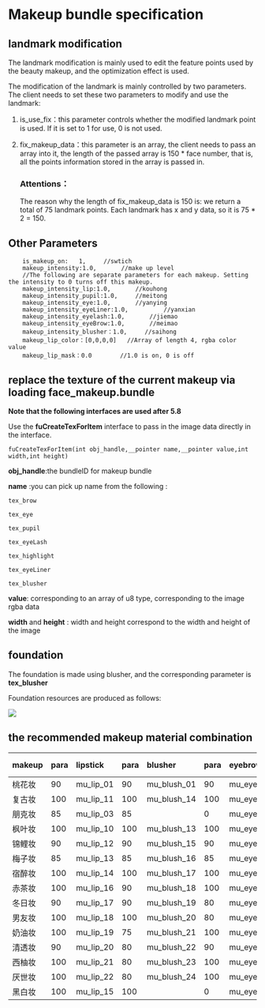 # Makeup bundle specification

## landmark modification

The landmark modification is mainly used to edit the feature points used by the beauty makeup, and
the optimization effect is used.

The modification of the landmark is mainly controlled by two parameters. The client needs to set
these two parameters to modify and use the landmark:

1. is_use_fix：this parameter controls whether the modified landmark point is used. If it is set to 1
   for use, 0 is not used.

2. fix_makeup_data：this parameter is an array, the client needs to pass an array into it, the length
   of the passed array is 150 * face number, that is, all the points information stored in the array
   is passed in.

   ### Attentions：

   The reason why the length of fix_makeup_data is 150 is: we return a total of 75 landmark points.
   Each landmark has x and y data, so it is 75 * 2 = 150.

## Other Parameters

		is_makeup_on:	1,     //swtich
		makeup_intensity:1.0,       //make up level 
		//The following are separate parameters for each makeup. Setting the intensity to 0 turns off this makeup.
		makeup_intensity_lip:1.0,		//kouhong
		makeup_intensity_pupil:1.0,		//meitong
		makeup_intensity_eye:1.0,  		//yanying
		makeup_intensity_eyeLiner:1.0,  		//yanxian
		makeup_intensity_eyelash:1.0,  		//jiemao
		makeup_intensity_eyeBrow:1.0,  		//meimao
		makeup_intensity_blusher：1.0,     //saihong
		makeup_lip_color：[0,0,0,0]   //Array of length 4, rgba color value
		makeup_lip_mask：0.0        //1.0 is on, 0 is off

## replace the texture of the current makeup via loading face_makeup.bundle

**Note that the following interfaces are used after 5.8**

Use the **fuCreateTexForItem** interface to pass in the image data directly in the interface.

```
fuCreateTexForItem(int obj_handle,__pointer name,__pointer value,int width,int height)
```

**obj_handle**:the bundleID for makeup bundle

**name** :you can pick up name from the following :

```
tex_brow 

tex_eye 

tex_pupil 

tex_eyeLash 

tex_highlight 

tex_eyeLiner 

tex_blusher

```

**value**: corresponding to an array of u8 type, corresponding to the image rgba data

**width** and **height** : width and height correspond to the width and height of the image

## foundation

The foundation is made using blusher, and the corresponding parameter is **tex_blusher**

Foundation resources are produced as follows:

![](img/fendi.png)

## the recommended makeup material combination

| makeup | para | lipstick  | para | blusher     | para | eyebrow       | para | eyeshadow       | para | filter name &para | para |
|:-------|:-----|:----------|:-----|:------------|:-----|:--------------|:-----|:----------------|:-----|:------------------|:-----|
| 桃花妆    | 90   | mu_lip_01 | 90   | mu_blush_01 | 90   | mu_eyebrow_01 | 50   | mu_eyeshadow_01 | 90   | fennen3           | 100  |
| 复古妆    | 100  | mu_lip_11 | 100  | mu_blush_14 | 100  | mu_eyebrow_11 | 50   | mu_eyeshadow_11 | 100  | lengsediao11      | 85   |
| 朋克妆    | 85   | mu_lip_03 | 85   |             | 0    | mu_eyebrow_03 | 50   | mu_eyeshadow_03 | 85   | bailiang4         | 50   |
| 枫叶妆    | 100  | mu_lip_10 | 100  | mu_blush_13 | 100  | mu_eyebrow_10 | 50   | mu_eyeshadow_10 | 100  | bailiang3         | 80   |
| 锦鲤妆    | 90   | mu_lip_12 | 90   | mu_blush_15 | 90   | mu_eyebrow_12 | 50   | mu_eyeshadow_12 | 90   | fennen2           | 70   |
| 梅子妆    | 85   | mu_lip_13 | 85   | mu_blush_16 | 85   | mu_eyebrow_13 | 50   | mu_eyeshadow_13 | 85   | nuansediao2       | 80   |
| 宿醉妆    | 100  | mu_lip_14 | 100  | mu_blush_17 | 100  | mu_eyebrow_14 | 50   | mu_eyeshadow_14 | 100  | fennen8           | 55   |
| 赤茶妆    | 100  | mu_lip_16 | 90   | mu_blush_18 | 100  | mu_eyebrow_10 | 60   | mu_eyeshadow_16 | 100  | xiaoqingxin2      | 75   |
| 冬日妆    | 90   | mu_lip_17 | 90   | mu_blush_19 | 80   | mu_eyebrow_12 | 60   | mu_eyeshadow_17 | 80   | nuansediao1       | 80   |
| 男友妆    | 100  | mu_lip_18 | 100  | mu_blush_20 | 80   | mu_eyebrow_16 | 65   | mu_eyeshadow_18 | 90   | xiaoqingxin3      | 90   |
| 奶油妆    | 100  | mu_lip_19 | 75   | mu_blush_21 | 100  | mu_eyebrow_17 | 50   | mu_eyeshadow_19 | 95   | bailiang1         | 75   |
| 清透妆    | 90   | mu_lip_20 | 80   | mu_blush_22 | 90   | mu_eyebrow_18 | 45   | mu_eyeshadow_20 | 65   | xiaoqingxin1      | 80   |
| 西柚妆    | 100  | mu_lip_21 | 80   | mu_blush_23 | 100  | mu_eyebrow_19 | 60   | mu_eyeshadow_21 | 75   | lengsediao4       | 70   |
| 厌世妆    | 100  | mu_lip_22 | 80   | mu_blush_24 | 100  | mu_eyebrow_13 | 60   | mu_eyeshadow_22 | 100  | bailiang2         | 85   |
| 黑白妆    | 100  | mu_lip_15 | 100  |             | 0    | mu_eyebrow_15 | 60   | mu_eyeshadow_15 | 100  | heibai1           | 100  |

